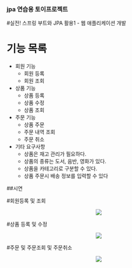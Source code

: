 ### jpa 연습용 토이프로젝트


#실전! 스프링 부트와 JPA 활용1 - 웹 애플리케이션 개발

# 기능 목록
+ 회원 기능
  + 회원 등록
  + 회원 조회
+ 상품 기능
  + 상품 등록
  + 상품 수정
  + 상품 조회
+ 주문 기능
  + 상품 주문
  + 주문 내역 조회
  + 주문 취소
+ 기타 요구사항
  + 상품은 재고 관리가 필요하다.
  + 상품의 종류는 도서, 음반, 영화가 있다.
  + 상품을 카테고리로 구분할 수 있다.
  + 상품 주문시 배송 정보를 입력할 수 있다


##시연


#회원등록 및 조회
<p align="center">
  <img src="https://user-images.githubusercontent.com/76836188/230857236-c7a19c61-9436-4296-980a-e11ca5edb4ca.gif">
</p>


#상품 등록 및 수정
<p align="center">
  <img src="https://user-images.githubusercontent.com/76836188/230857522-3f7be51e-868d-45ca-ad1b-8d72313075bf.gif">
</p>


#주문 및 주문조회 및 주문취소
<p align="center">
  <img src="https://user-images.githubusercontent.com/76836188/230857570-84271103-6065-4375-a1d8-e97643f409c4.gif">
</p>
